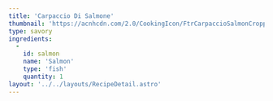 ```yaml
---
title: 'Carpaccio Di Salmone'
thumbnail: 'https://acnhcdn.com/2.0/CookingIcon/FtrCarpaccioSalmonCropped.png'
type: savory
ingredients:
  -
    id: salmon
    name: 'Salmon'
    type: 'fish'
    quantity: 1
layout: '../../layouts/RecipeDetail.astro'
---
```


